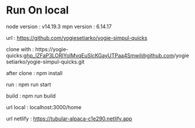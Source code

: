 # Run On local

node version : v14.19.3
mpn version : 6.14.17

url : https://github.com/yogiesetiarko/yogie-simpul-quicks

clone with :
https://yogie-quicks: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@github.com/yogiesetiarko/yogie-simpul-quicks.git

after clone :
npm install

run : 
npm run start

build :
npm run build

url local :
localhost:3000/home

url netlify :
https://tubular-alpaca-c1e290.netlify.app